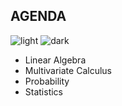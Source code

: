 ## AGENDA
![light](https://user-images.githubusercontent.com/12748752/132402912-1a2a215e-de2f-4536-b28e-e75197136af9.png)
![dark](https://user-images.githubusercontent.com/12748752/132402918-976c6cc7-cc94-4267-9513-b3937504eb63.png)

* Linear Algebra
* Multivariate Calculus
* Probability
* Statistics

